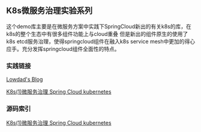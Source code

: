 ## K8s微服务治理实验系列

  这个demo库主要是在微服务方案中实践下SpringCloud新出的有关k8s的库，在k8s的整个生态中有很多组件功能上与cloud重叠
  但是新出的组件原生的使用了k8s etcd服务治理，使得springcloud组件在融入k8s service mesh中更加的得心应手。充分发挥springcloud组件全面性的特点。
  
### 实践链接
  [Lowdad's Blog](https://blog.lowdad.com)
  
   [K8s(1)微服务治理 Spring Cloud kubernetes](https://blog.lowdad.com/archives/spring-cloud-k8s-discoverydemo)
   
### 源码索引
   [K8s(1)微服务治理 Spring Cloud kubernetes](https://github.com/javawcy/spring-cloud-kubernetes-demos/tree/master/discovery-demo)
